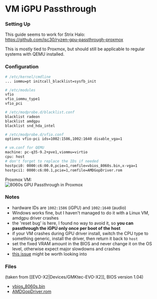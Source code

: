 # VM iGPU Passthrough

### Setting Up
This guide seems to work for Strix Halo:  
https://github.com/isc30/ryzen-gpu-passthrough-proxmox

This is mostly tied to Proxmox, but should still be applicable to regular systems with QEMU installed.

### Configuration
```bash
# /etc/kernel/cmdline
... iommu=pt initcall_blacklist=sysfb_init
```

```bash
# /etc/modules
vfio
vfio_iommu_type1
vfio_pci
```

```bash
# /etc/modprobe.d/blacklist.conf
blacklist radeon
blacklist amdgpu
blacklist snd_hda_intel
```

```bash
# /etc/modprobe.d/vfio.conf
options vfio-pci ids=1002:1586,1002:1640 disable_vga=1
```

```bash
# vm.conf for QEMU
machine: pc-q35-9.2+pve1,viommu=virtio
cpu: host
# don't forget to replace the IDs if needed
hostpci0: 0000:c6:00.0,pcie=1,romfile=vbios_8060s.bin,x-vga=1
hostpci1: 0000:c6:00.1,pcie=1,romfile=AMDGopDriver.rom
```

Proxmox VM:  
![8060s GPU Passthrough in Proxmox](./proxmox-8060s-passthrough.png)

### Notes
 - hardware IDs are `1002:1586` (iGPU) and `1002:1640` (audio)
 - Windows works fine, but I haven't managed to do it with a Linux VM, amdgpu driver crashes
 - the 'reset bug' is here, I found no way to avoid it, so **you can passthrough the iGPU only once per boot of the host**
 - if your VM crashes during GPU driver install, switch the CPU type to something generic, install the driver, then return it back to `host`
 - set the fixed VRAM amount in the BIOS and never change it on the OS level, otherwise expect major slowdowns and crashes
 - [this issue](https://github.com/isc30/ryzen-gpu-passthrough-proxmox/issues/112) might be worth looking into

### Files
(taken from [[EVO-X2|Devices/GMKtec-EVO-X2]], BIOS version 1.04)
 - [vbios_8060s.bin](./vbios_8060s.bin)
 - [AMDGopDriver.rom](./AMDGopDriver.rom)
